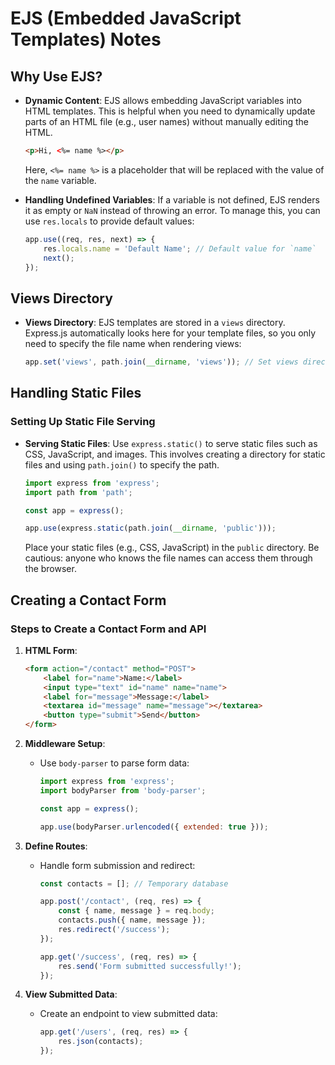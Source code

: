 

# EJS (Embedded JavaScript Templates) Notes

## Why Use EJS?

- **Dynamic Content**: EJS allows embedding JavaScript variables into HTML templates. This is helpful when you need to dynamically update parts of an HTML file (e.g., user names) without manually editing the HTML.
  ```html
  <p>Hi, <%= name %></p>
  ```
  Here, `<%= name %>` is a placeholder that will be replaced with the value of the `name` variable.

- **Handling Undefined Variables**: If a variable is not defined, EJS renders it as empty or `NaN` instead of throwing an error. To manage this, you can use `res.locals` to provide default values:
  ```javascript
  app.use((req, res, next) => {
      res.locals.name = 'Default Name'; // Default value for `name`
      next();
  });
  ```

## Views Directory

- **Views Directory**: EJS templates are stored in a `views` directory. Express.js automatically looks here for your template files, so you only need to specify the file name when rendering views:
  ```javascript
  app.set('views', path.join(__dirname, 'views')); // Set views directory
  ```

## Handling Static Files

### Setting Up Static File Serving

- **Serving Static Files**: Use `express.static()` to serve static files such as CSS, JavaScript, and images. This involves creating a directory for static files and using `path.join()` to specify the path.
  ```javascript
  import express from 'express';
  import path from 'path';
  
  const app = express();
  
  app.use(express.static(path.join(__dirname, 'public')));
  ```
  Place your static files (e.g., CSS, JavaScript) in the `public` directory. Be cautious: anyone who knows the file names can access them through the browser.

## Creating a Contact Form

### Steps to Create a Contact Form and API

1. **HTML Form**:
   ```html
   <form action="/contact" method="POST">
       <label for="name">Name:</label>
       <input type="text" id="name" name="name">
       <label for="message">Message:</label>
       <textarea id="message" name="message"></textarea>
       <button type="submit">Send</button>
   </form>
   ```

2. **Middleware Setup**:
   - Use `body-parser` to parse form data:
     ```javascript
     import express from 'express';
     import bodyParser from 'body-parser';

     const app = express();
     
     app.use(bodyParser.urlencoded({ extended: true }));
     ```

3. **Define Routes**:
   - Handle form submission and redirect:
     ```javascript
     const contacts = []; // Temporary database

     app.post('/contact', (req, res) => {
         const { name, message } = req.body;
         contacts.push({ name, message });
         res.redirect('/success');
     });

     app.get('/success', (req, res) => {
         res.send('Form submitted successfully!');
     });
     ```

4. **View Submitted Data**:
   - Create an endpoint to view submitted data:
     ```javascript
     app.get('/users', (req, res) => {
         res.json(contacts);
     });
     ```

